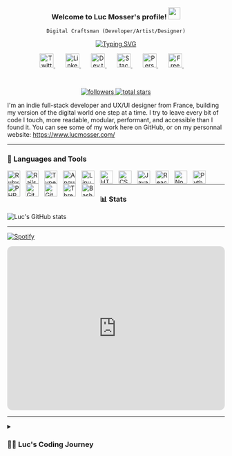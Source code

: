 <h3 align="center">
  Welcome to Luc Mosser's profile!
  <img src="https://media.giphy.com/media/hvRJCLFzcasrR4ia7z/giphy.gif" width="28">
</h3>
<p align="center">
  <code>Digital Craftsman (Developer/Artist/Designer)</code>
</p>

<!-- Typing SVG -->
<p align="center">
  <a href="https://git.io/typing-svg"><img src="https://readme-typing-svg.demolab.com?font=Fira+Code&pause=1000&color=30802F&center=true&vCenter=true&width=435&lines=Full-stack+web+and+app+developer;Experienced+UI%2FUX+Designer;3%2B+years+of+coding+experience;Always+learning+new+things" alt="Typing SVG" /></a>
</p>

<!-- Social icons section -->
<p align="center">
  <a href="https://twitter.com/SuitUpDev">
  <img width="32px" alt="Twitter" title="Twitter" src="https://raw.githubusercontent.com/peterthehan/peterthehan/master/assets/twitter.svg"/>
  </a>
  &#8287;&#8287;&#8287;&#8287;&#8287;
  <a href="https://www.linkedin.com/in/luc-mosser/">
  <img width="32px" alt="Linkedin" title="LinkedIn" src="https://raw.githubusercontent.com/peterthehan/peterthehan/master/assets/linkedin.svg"/>
  </a>
  &#8287;&#8287;&#8287;&#8287;&#8287;
  <a href="https://medium.com/@luc.mosser86">
  <img width="32px" alt="Dev.to" title="DenverCoder1 Dev.to" src="https://img.icons8.com/color/96/000000/medium-logo.png">
  </a>
  &#8287;&#8287;&#8287;&#8287;&#8287;
  <a href="https://stackoverflow.com/users/13640675/luc-mosser">
  <img width="32px" alt="Stackoverflow" title="Stackoverflow" src="https://img.icons8.com/color/96/000000/stackoverflow.png"/>
  </a>
  &#8287;&#8287;&#8287;&#8287;&#8287;
  <a href="https://www.lucmosser.com/">
  <img width="32px" alt="Personnal Website" title="Personnal Website" src="https://img.icons8.com/fluent/96/000000/domain.png"/>
  </a>
  &#8287;&#8287;&#8287;&#8287;&#8287;
  <a href="https://www.instagram.com/l_mssr/">
  <img width="32px" alt="Free Stuff" title="Free gifts for you" src="https://raw.githubusercontent.com/hussainweb/hussainweb/main/icons/instagram.png"/>
  </a>
  &#8287;&#8287;&#8287;&#8287;&#8287;
</p>

<br/>

<!-- Social badges section -->
<!-- Badges with custom icons - https://github.com/DenverCoder1/custom-icon-badges -->
<!-- View counter - https://github.com/DenverCoder1/Simple-View-Counter -->
<p align="center">
  <a href="https://github.com/lmssr?tab=followers">
    <img alt="followers" title="Follow me on Github" src="https://custom-icon-badges.demolab.com/github/followers/lmssr?color=236ad3&labelColor=1155ba&style=for-the-badge&logo=person-add&label=Follow&logoColor=white"/>
  </a>
  <a href="https://github.com/lmssr?tab=repositories&sort=stargazers">
    <img alt="total stars" title="Total stars on GitHub" src="https://custom-icon-badges.demolab.com/github/stars/lmssr?color=55960c&style=for-the-badge&labelColor=488207&logo=star"/>
  </a>
  
  <!-- <a href="https://github.com/DenverCoder1/Simple-View-Counter">
    <img alt="views" title="GitHub profile views" src="https://freshidea.com/jonah/app/DenverCoder1-profile-views"/>
  </a> -->

</p>

I'm an indie full-stack developer and UX/UI designer from France, building my version of the digital world one step at a time. 
I try to leave every bit of code I touch, more readable, modular, performant, and accessible than I found it.
You can see some of my work here on GitHub, or on my personnal website: https://www.lucmosser.com/ 

---

### 🧰 Languages and Tools

<img align="left" alt="Ruby" width="30px" style="padding-right:10px;" src="https://cdn.jsdelivr.net/gh/devicons/devicon/icons/ruby/ruby-original.svg"/>
<img align="left" alt="Rails" width="30px" style="padding-right:10px;" src="https://cdn.jsdelivr.net/gh/devicons/devicon/icons/rails/rails-original-wordmark.svg" />
<img align="left" alt="TypeScript" width="30px" style="padding-right:10px;" src="https://cdn.jsdelivr.net/gh/devicons/devicon/icons/typescript/typescript-plain.svg" />
<img align="left" alt="Angular" width="30px" style="padding-right:10px;" src="https://cdn.jsdelivr.net/gh/devicons/devicon/icons/angularjs/angularjs-plain.svg" />
<img align="left" alt="Linux" width="30px" style="padding-right:10px;" src="https://cdn.jsdelivr.net/gh/devicons/devicon/icons/linux/linux-original.svg" />
<img align="left" alt="HTML" width="30px" style="padding-right:10px;" src="https://cdn.jsdelivr.net/gh/devicons/devicon/icons/html5/html5-plain.svg" />
<img align="left" alt="CSS" width="30px" style="padding-right:10px;" src="https://cdn.jsdelivr.net/gh/devicons/devicon/icons/css3/css3-plain.svg" />
<img align="left" alt="JavaScript" width="30px" style="padding-right:10px;" src="https://cdn.jsdelivr.net/gh/devicons/devicon/icons/javascript/javascript-plain.svg" />
<img align="left" alt="React" width="30px" style="padding-right:10px;" src="https://cdn.jsdelivr.net/gh/devicons/devicon/icons/react/react-original.svg" />
<img align="left" alt="NodeJS" width="30px" style="padding-right:10px;" src="https://cdn.jsdelivr.net/gh/devicons/devicon/icons/nodejs/nodejs-original.svg" />
<img align="left" alt="Python" width="30px" style="padding-right:10px;" src="https://cdn.jsdelivr.net/gh/devicons/devicon/icons/python/python-plain.svg" />
<img align="left" alt="PHP" width="30px" style="padding-right:10px;" src="https://cdn.jsdelivr.net/gh/devicons/devicon/icons/php/php-original.svg" />
<img align="left" alt="Git" width="30px" style="padding-right:10px;" src="https://cdn.jsdelivr.net/gh/devicons/devicon/icons/git/git-original.svg" />
<img align="left" alt="GitHub" width="30px" style="padding-right:10px;" src="https://cdn.jsdelivr.net/gh/devicons/devicon/icons/github/github-original.svg" />
<img align="left" alt="ThreeJs" width="30px" style="padding-right:10px;" src="https://cdn.jsdelivr.net/gh/devicons/devicon/icons/threejs/threejs-original.svg" />
<img align="left" alt="Bash" width="30px" style="padding-right:10px;" src="https://cdn.jsdelivr.net/gh/devicons/devicon/icons/bash/bash-original.svg" />
<br />


---


### 📊 Stats

![Luc's GitHub stats](https://github-readme-stats.vercel.app/api?username=lmssr&show_icons=true&theme=gruvbox)

<!-- ![GitHub Streak](https://streak-stats.demolab.com?user=ForrestKnight&theme=gruvbox&border_radius=4.5) -->

---

[![Spotify](https://spotify-now-playing-bvaw.vercel.app/api/spotify)](https://open.spotify.com/user/111971137
)


<iframe style="border-radius:12px" src="https://open.spotify.com/embed/playlist/5vCCef22LWdJACuDhbyRQ5?utm_source=generator" width="100%" height="380" frameBorder="0" allowfullscreen="" allow="autoplay; clipboard-write; encrypted-media; fullscreen; picture-in-picture"></iframe>

---

<details>
 <summary><h3>👨‍💻 Luc's Coding Journey</h3></summary>
   I started my coding journey as a biology student with a passion for tech and coding. I tried to learn everything I could about this programming world - code, unix, linux, theory. And all the while, teaching myself web development with a dream to build my own app. A desire that bring me to Le Wagon Montreal to learn and discover new things and new people. 
Today I'm a freelance full-stack developer on a perpetual adventure to learn new things, develop my skills and help as much people as I can on my way. 
If you like my work, want to reach me, or simply want to say "Hi", don't hesitate to write me a message. 

[website]: https://lucmosser.com

